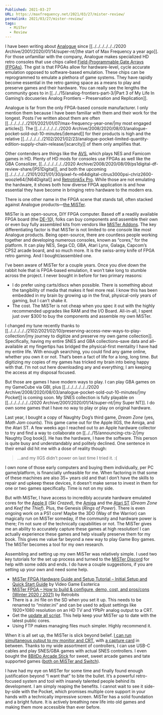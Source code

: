 ```yaml
---
Published: 2021-03-27
URL: https://maxfrequency.net/2021/03/27/mister-review/
permalink: 2021/03/27/mister-review/
tags:
  - MiSTer
  - Review
---
```

I have been writing about [Analogue](https://www.analogue.co/) since [[../../../../../../2020 Archive/2001/2020/01/14/super-nt/|the start of Max Frequency a year ago]]. For those unfamiliar with the company, Analogue makes specialized HD retro consoles that use chips called [Field-Programmable Gate Arrays (FPGAs)](https://en.wikipedia.org/wiki/Field-programmable_gate_array). The gist is that FPGAs allow for hardware-level, cycle accurate emulation opposed to software-based emulation. These chips can be reprogrammed to emulate a plethora of game systems. They have rapidly become essential in the retro gaming space as a means to play and preserve games and their hardware. You can really see the lengths the community goes to in [[../../15/analog-frontiers-part-3/|Part 3 of My Life In Gaming’s docuseries Analog Frontiers – Preservation and Replication]].

Analogue is far from the only FPGA-based console manufacturer. I only mention them because I have been familiar with them and their work for the longest. Posts I’ve written about them are often [[../../../../../2101/2021/01/07/max-frequency-year-one/|my most engaged articles]]. The [[../../../../../../2020 Archive/2008/2020/08/03/analogue-pocket-sold-out-10-minutes/|demand]] for their products is high and the relative [[../../../../../2102/2021/02/23/analogue-pocket-limited-quantity-edition-supply-chain-release/|scarcity]] of them only amplifies that.

Other contenders are things like the [AVS](https://www.retrousb.com/index.php?cPath=36), which plays NES and Famicom games in HD. Plenty of HD mods for consoles use FPGAs as well like the GBA Consolizer, [[../../../../../../2020 Archive/2008/2020/08/09/ps1digital-df-review-share/|PS1Digital]], and both the upcoming [[../../../../../2101/2021/01/30/pixel-fx-n64digital-citrus3000psi-chriz2600-woozle64/|N64Digital]] and [Retrotink5x Pro](https://twitter.com/retrotink2/status/1371966641437773828). While those are not emulating the hardware, it shows both how diverse FPGA application is and how essential they have become in bringing retro hardware to the modern era.

There is one other name in the FPGA scene that stands tall, often stacked against Analogue products—[the MiSTer](https://github.com/MiSTer-devel/Main_MiSTer/wiki).

MiSTer is an open-source, DIY FPGA computer. Based off a readily available FPGA board (the [DE-10](https://www.digikey.com/en/products/detail/terasic-inc./P0496/6817231)), folks can buy components and assemble their own or even buy fully assembled kits from vendors like [MiSTer Addons](https://misteraddons.com/). The key differentiating factor is that MiSTer is not limited to one console like most Analogue products. Being open-source, there are countless people working together and developing numerous consoles, known as “cores,” for the platform. It can play NES, Sega CD, GBA, Atari Lynx, Galaga, Capcom’s CPS2 arcade board, and so much more. It is the swiss-army knife of FPGA retro gaming. And I bought/assembled one.

I’ve been aware of MiSTer for a couple years. Once you dive down the rabbit hole that is FPGA-based emulation, it won’t take long to stumble across the project. I never bought in before for two primary reasons:

- I do prefer using carts/discs when possible. There is something about the tangibility of media that makes it feel more real. I know this has been embedded in my brain by growing up in the final, physical-only years of gaming, but I can’t shake it.
- The cost. The MiSTer is not cheap when you spec it out with the highly recommended upgrades like RAM and the I/O Board. All-in-all, I spent just over $300 to buy the components and assemble my own MiSTer.

I changed my tune recently thanks to [[../../../../../2102/2021/02/10/preserving-access-new-ways-to-play-collection/|my journey to digitize and preserve my own game collection]]. Specifically, having my entire SNES and GBA collections–save data and all–available at my fingertips has bridged the physical-first mentality I have had my entire life. With enough searching, you could find any game online, whether you own it or not. That’s been a fact of life for a long, long time. But digitizing my copies of my games has tricked my brain into being happy with that. I’m not out here downloading any and everything; I am keeping the access at my disposal focused.

But those are games I have modern ways to play. I can play GBA games on my GameCube via GBI, plus [[../../../../../../2020 Archive/2008/2020/08/03/analogue-pocket-sold-out-10-minutes/|my Pocket]] is coming soon. My SNES collection is fully playable on [[../../../../../../2020 Archive/2001/2020/01/14/super-nt/|my Super NT]]. I do own some games that I have no way to play or play on original hardware.

Last year, I bought a copy of Naughty Dog’s third game, *Dream Zone* (yes, *Math Jam* counts). This game came out for the Apple IIGS, the Amiga, and the Atari ST. A few weeks ago I reached out to an Apple hardware collector to try and find a way to collaborate on [[../../15/announcing-cts-2/|my Naughty Dog book]]. He has the hardware, I have the software. This person is quite busy and understandably and politely declined. One sentence in their email did hit me with a dose of reality though:

> …and my IIGS didn’t power on last time I tried it.  :(

I own none of those early computers and buying them individually, per PC game/platform, is financially unfeasible for me. When factoring in that some of these machines are also 35+ years old and that I don’t have the skills to repair and upkeep these devices, it doesn’t make sense to invest in them for one or two games specifically. Time is not on my side.

But with MiSTer, I have access to incredibly accurate hardware emulated cores for the [Apple II](https://github.com/MiSTer-devel/Apple-II_MiSTer) (*Ski Crazed*), the [Amiga](https://github.com/MiSTer-devel/Minimig-AGA_MiSTer) and the [Atari ST](https://github.com/MiSTer-devel/AtariST_MiSTer) (*Dream Zone* and *Keef the Thief*). Plus, the Genesis (*Rings of Power*). There is even ongoing work on a PS1 core! Maybe the 3DO (Way of the Warrior) can magically run on MiSTer someday, if the community and hardware power is there; I’m not sure of the technically capabilities or not. The MiSTer gives me an ability to accurately capture these games at high resolution! I can actually experience these games and help visually preserve them for my book. This gives me value far beyond a new way to play Game Boy games. The MiSTer becomes a tool for my own research.

Assembling and setting up my own MiSTer was relatively simple. I used two key tutorials for the set up process and turned to the [MiSTer Discord](https://discord.gg/4xKVg4XVYn) for help with some odds and ends. I do have a couple suggestions, if you are setting up your own and need some help.

- [MiSTer FPGA Hardware Guide and Setup Tutorial – Initial Setup and Quick Start Guide](https://youtu.be/pZEpusjC6QA) by Video Game Esoterica
- [MiSTer FPGA – How to build & configure, demo, cost, and pros/cons (Winter 2020 / 2021)](https://youtu.be/-IP0k3GatHE) by Retrobits
- There is a .ini file on the SD when you set it up. This needs to be renamed to “mister.ini” and can be used to adjust settings like 1920×1080 resolution on an HD TV and YPbPr analog output to a CRT.
- Get the [update all script](https://github.com/theypsilon/Update_All_MiSTer). This help keep your MiSTer up to date with the latest public cores.
- Using FTP makes managing files much simpler. Highly recommend it.

When it is all set up, the MiSTer is slick beyond belief. [I can run simultaneous output to my monitor and CRT](https://twitter.com/MaxRoberts143/status/1373598304718716929), with [a capture card](https://twitter.com/MaxRoberts143/status/1373821777869168641) in between. Thanks to my wide assortment of controllers, I can use USB-C cables and play SNES/GBA games with actual SNES controllers. I even bought the [8BitDo Arcade Stick](https://www.8bitdo.com/arcade-stick/) for sweet, sweet arcade games and tate supported games ([both on MiSTer and Switch](https://twitter.com/MaxRoberts143/status/1371257339228082179)).

I have had my eye on MiSTer for some time and finally found enough justification beyond “I want that” to bite the bullet. It’s a powerful retro-focused system and tool with insanely talented people behind its development. I am simply reaping the benefits. I cannot wait to see it side-by-side with the Pocket, which promises multiple core support in your hands with a technically impressive screen. MiSTer has a solid foundation and a bright future. It is actively breathing new life into old games and making them more accessible than ever before.